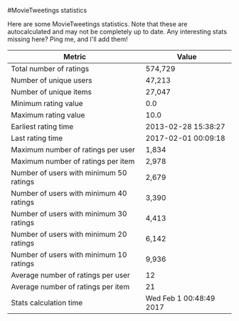 #MovieTweetings statistics

Here are some MovieTweetings statistics. Note that these are autocalculated and may not be completely up to date. Any interesting stats missing here? Ping me, and I'll add them!

Metric | Value
--- | ---
Total number of ratings                 | 574,729
Number of unique users                  | 47,213
Number of unique items                  | 27,047
Minimum rating value                    | 0.0
Maximum rating value                    | 10.0
Earliest rating time                    | 2013-02-28 15:38:27
Last rating time                        | 2017-02-01 00:09:18
Maximum number of ratings per user      | 1,834
Maximum number of ratings per item      | 2,978
Number of users with minimum 50 ratings | 2,679
Number of users with minimum 40 ratings | 3,390
Number of users with minimum 30 ratings | 4,413
Number of users with minimum 20 ratings | 6,142
Number of users with minimum 10 ratings | 9,936
Average number of ratings per user      | 12
Average number of ratings per item      | 21
Stats calculation time                  | Wed Feb  1 00:48:49 2017


